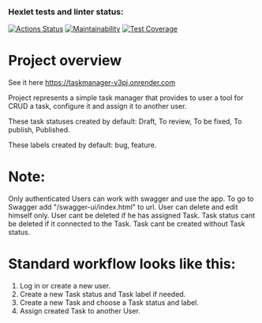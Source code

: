 ### Hexlet tests and linter status:
[![Actions Status](https://github.com/AlexVin11/java-project-99/actions/workflows/hexlet-check.yml/badge.svg)](https://github.com/AlexVin11/java-project-99/actions)
[![Maintainability](https://api.codeclimate.com/v1/badges/dc121359ba93aab28290/maintainability)](https://codeclimate.com/github/AlexVin11/java-project-99/maintainability)
[![Test Coverage](https://api.codeclimate.com/v1/badges/dc121359ba93aab28290/test_coverage)](https://codeclimate.com/github/AlexVin11/java-project-99/test_coverage)

# Project overview
See it here https://taskmanager-v3pj.onrender.com

Project represents a simple task manager that provides to user a tool for CRUD a task, configure it and assign it to another user.

These task statuses created by default: Draft, To review, To be fixed, To publish, Published.

These labels created by default: bug, feature.

# Note:
Only authenticated Users can work with swagger and use the app.
To go to Swagger add "/swagger-ui/index.html" to url.
User can delete and edit himself only.
User cant be deleted if he has assigned Task.
Task status cant be deleted if it connected to the Task.
Task cant be created without Task status.

# Standard workflow looks like this:
1. Log in or create a new user.
2. Create a new Task status and Task label if needed.
3. Create a new Task and choose a Task status and label.
4. Assign created Task to another User.